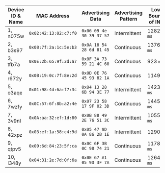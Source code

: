 | Device ID & Name | MAC Address           | Advertising Data         | Advertising Pattern | Low Bound of INT |
| ---------------- | --------------------- | ------------------------ | ------------------- | ---------------- |
| 1, n075w         | `0x02:42:13:02:c7:f0` | `0x06 09 4e 30 39 37 57` | Intermittent        | 1282 `ms`        |
| 2, b3s97         | `0x08:7f:2a:1c:5e:b3` | `0x0A 18 54 28 6d 81 45` | Continuous          | 1376 `ms`        |
| 3, tfb7a         | `0x0E:2b:65:9f:3d:a7` | `0x0F 3A 73 59 21 4C 60` | Continuous          | 923 `ms`         |
| 4, r672y         | `0x0B:19:0c:7f:8e:2d` | `0x0D 0E 76 45 93 82 1A` | Continuous          | 1149`ms`         |
| 5, o3aqe         | `0x01:98:4d:6a:f7:3c` | `0x04 13 28 6B 94 3E 77` | Intermittent        | 1423 `ms`        |
| 6, 7wzfy         | `0x0C:57:6f:8b:a2:4e` | `0x07 23 58 17 9F 02 3D` | Continuous          | 1445 `ms`        |
| 7, 3v9nl         | `0x0A:aa:32:ef:1d:80` | `0x0B 88 49 2E 76 51 3C` | Intermittent        | 1055 `ms`        |
| 8, 42xpz         | `0x03:ef:1a:58:c4:9d` | `0x05 47 9D 0A 86 2B 1E` | Intermittent        | 1290`ms`         |
| 9, qtpv5         | `0x09:6d:84:23:5f:ca` | `0x0C 6F 3B 0C 98 74 21` | Continuous          | 1178 `ms`        |
| 10, l348y        | `0x04:31:2e:7d:0f:6a` | `0x0E 67 A1 05 9D 3F 7A` | Continuous          | 1264 `ms`        |